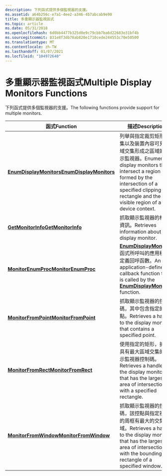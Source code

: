 ```yaml
---
description: 下列函式提供多個監視器的支援。
ms.assetid: a64b256c-e7a1-4ee2-a346-4b7abcab9e90
title: 多重顯示器監視函式
ms.topic: article
ms.date: 05/31/2018
ms.openlocfilehash: 6d0bb4477b325d0e9c79cbb7ba6d22683e31bf4b
ms.sourcegitcommit: 831e8f3db78ab820e1710cede244553c70e50500
ms.translationtype: MT
ms.contentlocale: zh-TW
ms.lasthandoff: 01/07/2021
ms.locfileid: "104972640"
---
```

# <a name="multiple-display-monitors-functions"></a><span data-ttu-id="a1719-103">多重顯示器監視函式</span><span class="sxs-lookup"><span data-stu-id="a1719-103">Multiple Display Monitors Functions</span></span>

<span data-ttu-id="a1719-104">下列函式提供多個監視器的支援。</span><span class="sxs-lookup"><span data-stu-id="a1719-104">The following functions provide support for multiple monitors.</span></span>



| <span data-ttu-id="a1719-105">函式</span><span class="sxs-lookup"><span data-stu-id="a1719-105">Function</span></span>                                           | <span data-ttu-id="a1719-106">描述</span><span class="sxs-lookup"><span data-stu-id="a1719-106">Description</span></span>                                                                                                                                                  |
|----------------------------------------------------|--------------------------------------------------------------------------------------------------------------------------------------------------------------|
| [<span data-ttu-id="a1719-107">**EnumDisplayMonitors**</span><span class="sxs-lookup"><span data-stu-id="a1719-107">**EnumDisplayMonitors**</span></span>](/windows/desktop/api/Winuser/nf-winuser-enumdisplaymonitors) | <span data-ttu-id="a1719-108">列舉與指定裁剪矩形交集以及裝置內容可見區域交集形成之區域的顯示監視器。</span><span class="sxs-lookup"><span data-stu-id="a1719-108">Enumerates display monitors that intersect a region formed by the intersection of a specified clipping rectangle and the visible region of a device context.</span></span> |
| [<span data-ttu-id="a1719-109">**GetMonitorInfo**</span><span class="sxs-lookup"><span data-stu-id="a1719-109">**GetMonitorInfo**</span></span>](/windows/desktop/api/Winuser/nf-winuser-getmonitorinfoa)           | <span data-ttu-id="a1719-110">抓取顯示監視器的相關資訊。</span><span class="sxs-lookup"><span data-stu-id="a1719-110">Retrieves information about a display monitor.</span></span>                                                                                                               |
| [<span data-ttu-id="a1719-111">**MonitorEnumProc**</span><span class="sxs-lookup"><span data-stu-id="a1719-111">**MonitorEnumProc**</span></span>](/windows/desktop/api/Winuser/nc-winuser-monitorenumproc)         | <span data-ttu-id="a1719-112">[**EnumDisplayMonitors**](/windows/desktop/api/Winuser/nf-winuser-enumdisplaymonitors)函式所呼叫的應用程式定義回呼函數。</span><span class="sxs-lookup"><span data-stu-id="a1719-112">An application-defined callback function that is called by the [**EnumDisplayMonitors**](/windows/desktop/api/Winuser/nf-winuser-enumdisplaymonitors) function.</span></span>                                  |
| [<span data-ttu-id="a1719-113">**MonitorFromPoint**</span><span class="sxs-lookup"><span data-stu-id="a1719-113">**MonitorFromPoint**</span></span>](/windows/desktop/api/Winuser/nf-winuser-monitorfrompoint)       | <span data-ttu-id="a1719-114">抓取顯示監視器的控制碼，其中包含指定的點。</span><span class="sxs-lookup"><span data-stu-id="a1719-114">Retrieves a handle to the display monitor that contains a specified point.</span></span>                                                                                   |
| [<span data-ttu-id="a1719-115">**MonitorFromRect**</span><span class="sxs-lookup"><span data-stu-id="a1719-115">**MonitorFromRect**</span></span>](/windows/desktop/api/Winuser/nf-winuser-monitorfromrect)         | <span data-ttu-id="a1719-116">使用指定的矩形，抓取具有最大區域交集的顯示監視器控制碼。</span><span class="sxs-lookup"><span data-stu-id="a1719-116">Retrieves a handle to the display monitor that has the largest area of intersection with a specified rectangle.</span></span>                                              |
| [<span data-ttu-id="a1719-117">**MonitorFromWindow**</span><span class="sxs-lookup"><span data-stu-id="a1719-117">**MonitorFromWindow**</span></span>](/windows/desktop/api/Winuser/nf-winuser-monitorfromwindow)     | <span data-ttu-id="a1719-118">抓取顯示監視器的控制碼，該控點與指定視窗的周框有最大的交集區域。</span><span class="sxs-lookup"><span data-stu-id="a1719-118">Retrieves a handle to the display monitor that has the largest area of intersection with the bounding rectangle of a specified window.</span></span>                       |



 

 

 




